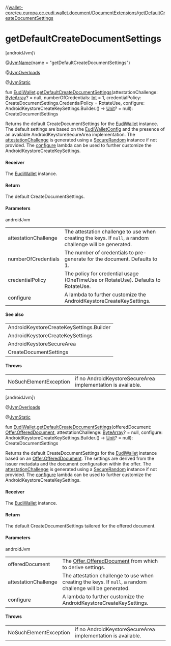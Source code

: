//[wallet-core](../../../index.md)/[eu.europa.ec.eudi.wallet.document](../index.md)/[DocumentExtensions](index.md)/[getDefaultCreateDocumentSettings](get-default-create-document-settings.md)

# getDefaultCreateDocumentSettings

[androidJvm]\

@[JvmName](https://kotlinlang.org/api/latest/jvm/stdlib/kotlin-stdlib/kotlin.jvm/-jvm-name/index.html)(name = &quot;getDefaultCreateDocumentSettings&quot;)

@[JvmOverloads](https://kotlinlang.org/api/latest/jvm/stdlib/kotlin-stdlib/kotlin.jvm/-jvm-overloads/index.html)

@[JvmStatic](https://kotlinlang.org/api/latest/jvm/stdlib/kotlin-stdlib/kotlin.jvm/-jvm-static/index.html)

fun [EudiWallet](../../eu.europa.ec.eudi.wallet/-eudi-wallet/index.md).[getDefaultCreateDocumentSettings](get-default-create-document-settings.md)(attestationChallenge: [ByteArray](https://kotlinlang.org/api/latest/jvm/stdlib/kotlin-stdlib/kotlin/-byte-array/index.html)? = null, numberOfCredentials: [Int](https://kotlinlang.org/api/latest/jvm/stdlib/kotlin-stdlib/kotlin/-int/index.html) = 1, credentialPolicy: CreateDocumentSettings.CredentialPolicy = RotateUse, configure: AndroidKeystoreCreateKeySettings.Builder.() -&gt; [Unit](https://kotlinlang.org/api/latest/jvm/stdlib/kotlin-stdlib/kotlin/-unit/index.html)? = null): CreateDocumentSettings

Returns the default CreateDocumentSettings for the [EudiWallet](../../eu.europa.ec.eudi.wallet/-eudi-wallet/index.md) instance. The default settings are based on the [EudiWalletConfig](../../eu.europa.ec.eudi.wallet/-eudi-wallet-config/index.md) and the presence of an available AndroidKeystoreSecureArea implementation. The [attestationChallenge](get-default-create-document-settings.md) is generated using a [SecureRandom](https://developer.android.com/reference/kotlin/java/security/SecureRandom.html) instance if not provided. The [configure](get-default-create-document-settings.md) lambda can be used to further customize the AndroidKeystoreCreateKeySettings.

#### Receiver

The [EudiWallet](../../eu.europa.ec.eudi.wallet/-eudi-wallet/index.md) instance.

#### Return

The default CreateDocumentSettings.

#### Parameters

androidJvm

| | |
|---|---|
| attestationChallenge | The attestation challenge to use when creating the keys. If `null`, a random challenge will be generated. |
| numberOfCredentials | The number of credentials to pre-generate for the document. Defaults to 1. |
| credentialPolicy | The policy for credential usage (OneTimeUse or RotateUse). Defaults to RotateUse. |
| configure | A lambda to further customize the AndroidKeystoreCreateKeySettings. |

#### See also

| |
|---|
| AndroidKeystoreCreateKeySettings.Builder |
| AndroidKeystoreCreateKeySettings |
| AndroidKeystoreSecureArea |
| CreateDocumentSettings |

#### Throws

| | |
|---|---|
| NoSuchElementException | if no AndroidKeystoreSecureArea implementation is available. |

[androidJvm]\

@[JvmOverloads](https://kotlinlang.org/api/latest/jvm/stdlib/kotlin-stdlib/kotlin.jvm/-jvm-overloads/index.html)

@[JvmStatic](https://kotlinlang.org/api/latest/jvm/stdlib/kotlin-stdlib/kotlin.jvm/-jvm-static/index.html)

fun [EudiWallet](../../eu.europa.ec.eudi.wallet/-eudi-wallet/index.md).[getDefaultCreateDocumentSettings](get-default-create-document-settings.md)(offeredDocument: [Offer.OfferedDocument](../../eu.europa.ec.eudi.wallet.issue.openid4vci/-offer/-offered-document/index.md), attestationChallenge: [ByteArray](https://kotlinlang.org/api/latest/jvm/stdlib/kotlin-stdlib/kotlin/-byte-array/index.html)? = null, configure: AndroidKeystoreCreateKeySettings.Builder.() -&gt; [Unit](https://kotlinlang.org/api/latest/jvm/stdlib/kotlin-stdlib/kotlin/-unit/index.html)? = null): CreateDocumentSettings

Returns the default CreateDocumentSettings for the [EudiWallet](../../eu.europa.ec.eudi.wallet/-eudi-wallet/index.md) instance based on an [Offer.OfferedDocument](../../eu.europa.ec.eudi.wallet.issue.openid4vci/-offer/-offered-document/index.md). The settings are derived from the issuer metadata and the document configuration within the offer. The [attestationChallenge](get-default-create-document-settings.md) is generated using a [SecureRandom](https://developer.android.com/reference/kotlin/java/security/SecureRandom.html) instance if not provided. The [configure](get-default-create-document-settings.md) lambda can be used to further customize the AndroidKeystoreCreateKeySettings.

#### Receiver

The [EudiWallet](../../eu.europa.ec.eudi.wallet/-eudi-wallet/index.md) instance.

#### Return

The default CreateDocumentSettings tailored for the offered document.

#### Parameters

androidJvm

| | |
|---|---|
| offeredDocument | The [Offer.OfferedDocument](../../eu.europa.ec.eudi.wallet.issue.openid4vci/-offer/-offered-document/index.md) from which to derive settings. |
| attestationChallenge | The attestation challenge to use when creating the keys. If `null`, a random challenge will be generated. |
| configure | A lambda to further customize the AndroidKeystoreCreateKeySettings. |

#### Throws

| | |
|---|---|
| NoSuchElementException | if no AndroidKeystoreSecureArea implementation is available. |
